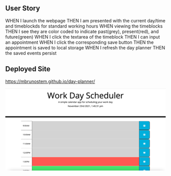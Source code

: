 ## User Story
WHEN I launch the webpage
THEN I am presented with the current day/time and timeblockds for standard working hours
WHEN viewing the timeblocks
THEN I see they are color coded to indicate past(grey), present(red), and future(green)
WHEN I click the textarea of the timeblock
THEN I can input an appointment
WHEN I click the corresponding save button
THEN the appointment is saved to local storage
WHEN I refresh the day planner
THEN the saved events persist

## Deployed Site
https://mbrunostem.github.io/day-planner/

![Deployed site landing page](./assets/images/landing-page.png)